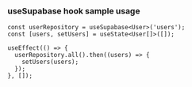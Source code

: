 ### useSupabase hook sample usage

```tsx
const userRepository = useSupabase<User>('users');
const [users, setUsers] = useState<User[]>([]);

useEffect(() => {
  userRepository.all().then((users) => {
    setUsers(users);
  });
}, []);
```
